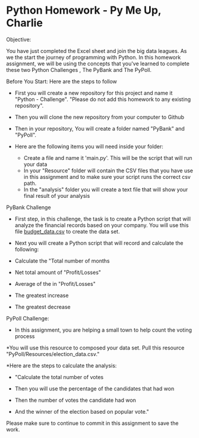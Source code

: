 # Python Homework - Py Me Up, Charlie

Objective:

You have just completed the Excel sheet and join the big data leagues. As we the start the journey of programming with Python. In this homework assignment, we will be using the concepts that you've learned to complete these two Python Challenges , The PyBank and The PyPoll.



Before You Start: Here are the steps to follow

* First you will create a new repository for this project and name it "Python - Challenge". "Please do not add this homework to any existing repository".

* Then you will clone the new repository from your computer to Github

* Then in your repository, You will create a folder named  "PyBank" and "PyPoll". 

* Here are the following items you will need inside your folder:

  * Create a file and name it 'main.py'. This will be the script that will run your data
  * In your "Resource" folder  will contain the CSV files that you have use in this assignment and to make sure your script runs the correct csv path.
  * In the "analysis" folder you will create a text file that will show your final result of your analysis

 
 
 PyBank Challenge 

  
  * First step, in this challenge, the task is to create a Python script that will analyze the financial records based on your company. 
  You will use this file [budget_data.csv](PyBank/Resources/budget_data.csv) to create the data set. 

  * Next you will create a Python script that will record and calculate the following:

  * Calculate the "Total number of months

  * Net total amount of "Profit/Losses" 

  * Average of the in "Profit/Losses"

  * The greatest increase

  * The greatest decrease



PyPoll Challenge:

 
 * In this assignment, you are helping a small town to help count the voting process

  *You will use this resource to composed your data set. Pull this resource "PyPoll/Resources/election_data.csv." 

   *Here are the steps to calculate the analysis:
 
  * "Calculate the total number of votes

  * Then you will use the percentage of the candidates that had won

  * Then the number of votes the candidate had won

  * And the winner of the election based on popular vote."


  
 

Please make sure to continue to commit in this assignment to save the work.


